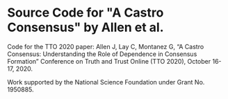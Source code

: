 # Source Code for "A Castro Consensus" by Allen et al.

Code for the TTO 2020 paper: Allen J, Lay C, Montanez G, “A Castro Consensus: Understanding the Role of Dependence in Consensus Formation” Conference on Truth and Trust Online (TTO 2020), October 16-17, 2020.

Work supported by the National Science Foundation under Grant No. 1950885.
